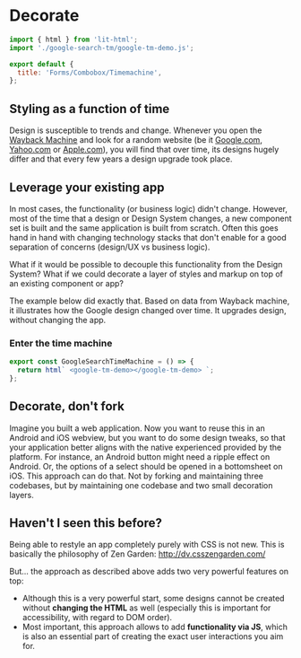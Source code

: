 # Decorate

```js script
import { html } from 'lit-html';
import './google-search-tm/google-tm-demo.js';

export default {
  title: 'Forms/Combobox/Timemachine',
};
```

## Styling as a function of time

Design is susceptible to trends and change.
Whenever you open the [Wayback Machine](https://web.archive.org/web/)
and look for a random website (be it [Google.com](https://www.google.com),
[Yahoo.com](https://www.yahoo.com) or [Apple.com](https://www.apple.com/)), you will find that over
time, its designs hugely differ and that every few years a design upgrade took place.

## Leverage your existing app

In most cases, the functionality (or business logic) didn't change.
However, most of the time that a design or Design System changes, a new component set is built
and the same application is built from scratch.
Often this goes hand in hand with changing technology stacks that don't enable for a good
separation of concerns (design/UX vs business logic).

What if it would be possible to decouple this functionality from the Design System?
What if we could decorate a layer of styles and markup on top of an existing component or app?

The example below did exactly that. Based on data from Wayback machine, it illustrates how the
Google design changed over time.
It upgrades design, without changing the app.

### Enter the time machine

```js preview-story
export const GoogleSearchTimeMachine = () => {
  return html` <google-tm-demo></google-tm-demo> `;
};
```

## Decorate, don't fork

Imagine you built a web application. Now you want to reuse this in an Android and iOS webview,
but you want to do some design tweaks, so that your application better aligns with the native
experienced provided by the platform.
For instance, an Android button might need a ripple effect on Android. Or, the options of a select
should be opened in a bottomsheet on iOS.
This approach can do that. Not by forking and maintaining three codebases, but by maintaining one
codebase and two small decoration layers.

## Haven't I seen this before?

Being able to restyle an app completely purely with CSS is not new.
This is basically the philosophy of Zen Garden: http://dv.csszengarden.com/

But... the approach as described above adds two very powerful features on top:

- Although this is a very powerful start, some designs cannot be created without **changing the HTML**
  as well (especially this is important for accessibility, with regard to DOM order).
- Most important, this approach allows to add **functionality via JS**, which is also an essential
  part of creating the exact user interactions you aim for.
